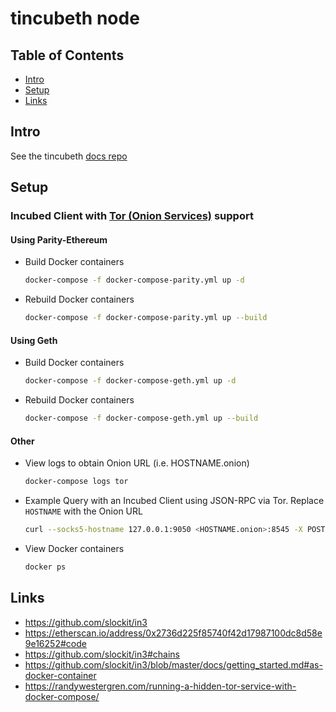 # tincubeth node

## Table of Contents

* [Intro](#intro)
* [Setup](#setup)
* [Links](#links)

## Intro <a id="intro"></a>

See the tincubeth [docs repo](https://github.com/tincubeth/doc)

## Setup <a id="setup"></a>

### Incubed Client with [Tor (Onion Services)](https://2019.www.torproject.org/docs/onion-services.html.en) support

#### Using Parity-Ethereum

* Build Docker containers
  ```bash
  docker-compose -f docker-compose-parity.yml up -d
  ```

* Rebuild Docker containers
  ```bash
  docker-compose -f docker-compose-parity.yml up --build
  ```

#### Using Geth

* Build Docker containers
  ```bash
  docker-compose -f docker-compose-geth.yml up -d
  ```

* Rebuild Docker containers
  ```bash
  docker-compose -f docker-compose-geth.yml up --build
  ```

#### Other

* View logs to obtain Onion URL (i.e. HOSTNAME.onion)
  ```bash
  docker-compose logs tor
  ```

* Example Query with an Incubed Client using JSON-RPC via Tor. Replace `HOSTNAME` with the Onion URL
  ```bash
  curl --socks5-hostname 127.0.0.1:9050 <HOSTNAME.onion>:8545 -X POST -H "Content-Type: application/json" --data '{"jsonrpc":"2.0","method":"web3_clientVersion","params":[],"id":67}'
  ```

* View Docker containers
  ```bash
  docker ps
  ```

## Links <a id="links"></a>

* https://github.com/slockit/in3
* https://etherscan.io/address/0x2736d225f85740f42d17987100dc8d58e9e16252#code
* https://github.com/slockit/in3#chains
* https://github.com/slockit/in3/blob/master/docs/getting_started.md#as-docker-container
* https://randywestergren.com/running-a-hidden-tor-service-with-docker-compose/
